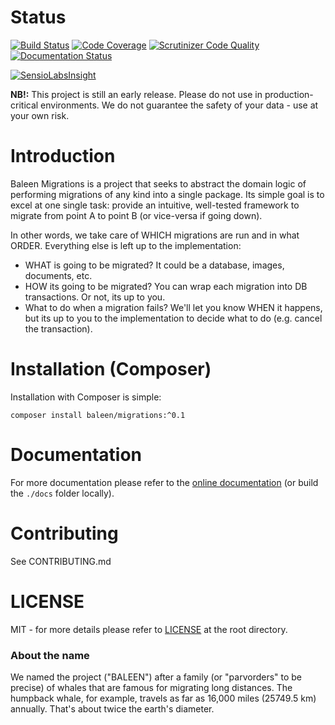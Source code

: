 Status
======
[![Build Status](https://travis-ci.org/baleen/migrations.svg?branch=master)](https://travis-ci.org/baleen/migrations)
[![Code Coverage](https://scrutinizer-ci.com/g/baleen/migrations/badges/coverage.png?b=master)](https://scrutinizer-ci.com/g/baleen/migrations/?branch=master)
[![Scrutinizer Code Quality](https://scrutinizer-ci.com/g/baleen/migrations/badges/quality-score.png?b=master)](https://scrutinizer-ci.com/g/baleen/migrations/?branch=master)
[![Documentation Status](https://readthedocs.org/projects/baleen/badge/?version=latest)](https://readthedocs.org/projects/baleen/?badge=latest)

[![SensioLabsInsight](https://insight.sensiolabs.com/projects/6251e1ff-532d-4dad-a831-93dcf0561a49/mini.png)](https://insight.sensiolabs.com/projects/6251e1ff-532d-4dad-a831-93dcf0561a49)

**NB!:** This project is still an early release. Please do not use in 
production-critical environments. We do not guarantee the safety of your data - use
at your own risk.

Introduction
======
Baleen Migrations is a project that seeks to abstract the domain logic of performing migrations of any kind into a 
single package. Its simple goal is to excel at one single task: provide an intuitive, well-tested framework to migrate 
from point A to point B (or vice-versa if going down).

In other words, we take care of WHICH migrations are run and in what ORDER. Everything else is left up to the 
implementation:

* WHAT is going to be migrated? It could be a database, images, documents, etc.
* HOW its going to be migrated? You can wrap each migration into DB transactions. Or not, its up to you.
* What to do when a migration fails? We'll let you know WHEN it happens, but its up to you to the implementation to
decide what to do (e.g. cancel the transaction).

Installation (Composer)
=======================
Installation with Composer is simple:  

    composer install baleen/migrations:^0.1

Documentation
=============
For more documentation please refer to the [online documentation](http://baleen.readthedocs.org/en/latest/) (or build
the `./docs` folder locally).

Contributing
============
See CONTRIBUTING.md

LICENSE
=======
MIT - for more details please refer to [LICENSE](https://github.com/baleen/migrations/blob/master/LICENSE) at the root 
directory.

### About the name
We named the project ("BALEEN") after a family (or "parvorders" to be precise) of whales that are famous for migrating 
long distances. The humpback whale, for example, travels as far as 16,000 miles (25749.5 km) annually. That's about 
twice the earth's diameter.
